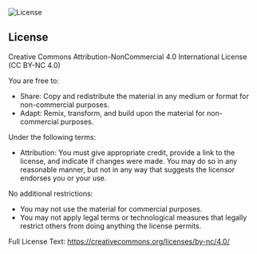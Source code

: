 ![License](https://img.shields.io/badge/License-CC%20BY--NC%204.0-blue.svg)

## License

Creative Commons Attribution-NonCommercial 4.0 International License (CC BY-NC 4.0)

You are free to:

- Share: Copy and redistribute the material in any medium or format for non-commercial purposes.
- Adapt: Remix, transform, and build upon the material for non-commercial purposes.

Under the following terms:
- Attribution: You must give appropriate credit, provide a link to the license, and indicate if changes were made. You may do so in any reasonable manner, but not in any way that suggests the licensor endorses you or your use.

No additional restrictions:
- You may not use the material for commercial purposes.
- You may not apply legal terms or technological measures that legally restrict others from doing anything the license permits.

Full License Text: https://creativecommons.org/licenses/by-nc/4.0/

